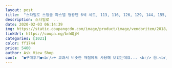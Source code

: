 ```yaml
---
layout: post 
title:  "스타빌로 스윙쿨 파스텔 형광펜 6색 세트, 113, 116, 126, 129, 144, 155, 1세트" 
description: 스타빌로  ..
date: 2020-02-03 06:14:39 
img: https://static.coupangcdn.com/image/product/image/vendoritem/2018/11/20/3786065362/7878f0da-2540-431e-92f1-4940b90c24f3.jpg 
linkUrl: https://coupa.ng/bnWQjH 
categories: [1021] 
color: ff1744 
price: 5400 
author: Ask View Shop 
cont:  "●구매후기●<br/>+ 교과서 비슷한 재질에도 사용해 보았는데요... <br/> 음.<br/> 일단 색 발색도 별로고 끝 고임이 너무 심해요.<br/> 6번째 사진 보시면 저거 손으로 끝에 한번 찍어서 물 고임 줄였는데도 저래요 ㅠㅠ 저 일단 다이소 빈티지 형광펜 쓰게용... <br/><br/>+ 마지막 사진은 교과서인데 어... <br/> 비침이 너무 심해서 뒷면 보면 물고임 있는 부분에 따라 점이 콕콕 찍혀있는 느낌이예요... <br/> 마지막 사진 좀 봐주세요 ㅠㅠㅠ<br/><br/> - 광고 사진으로 봤을 때의 케이스가 안옴.<br/> 그냥 비닐<br/><br/> - 뒷면 비침 심함 (뒷면 사용이 좀 어려울 정도)<br/><br/> - 물고임 심함<br/><br/> - 본품 자체의 디자인이 예쁨<br/><br/> - 크기가 적당함<br/>공부할 때 쓰려고 샀어요! 단점과 장점을 밑에 정리해 봤으니 참고 해 주시고요.<br/> 스타빌로의 색과 디자인을 정!말! 못 포기하시겠으면 사시고 그냥 괜찮은거 구하는 중이시면 다른 형광펜 추천드려요 ㅠㅠ<br/>다른 분들 후기 보니까 플라스틱 갑에 담겨져 온 사람도 있고 비닐봉지에 담겨져 온 사람도 있는데 저는 비닐봉지에 담겨왔어요.<br/> 플라스틱에 담겨올 줄 알긴 했는데 전 어차피 플라스틱 갑은 필요없어서 이 부분은 크게 상관 없는 것 같아요~<br/>다이소에서 산 파스텔 형광펜이 넘 좋았어서 평이 너무 좋길레 불렀어요~ 스윙쿨 색감 예쁘고 뚜껑 열어두어도 잘 안마른건 인정!! 다이소껀 잘 말랐거든요~ 근데 젤 아쉬운건 뒷 비침이 심한것 같아요ㅠㅠ 제가 써본것중 뒷 비침 젤 심함ㅠㅠ 잉크가 넘 촉촉해서 그런건지~ ^^;;;;<br/>다이소제품이 연하긴해도 더 파스텔 느낌이 나는것 같기도~ 개인적인 생각^^<br/>단점 <br/> - 처음 뚜껑 열때 조금 뻑뻑함 (그 뒤로는 괜찮음)<br/>사진참고 뒷비침 첫번째 스윙쿨~ 두번째 다이소<br/>스타빌로 스윙쿨 파스텔이 제가 여태 썼던 형광펜 중에 가장 색깔이 파스텔 톤으로 예쁘고 오래 쓸 수 있는 형광펜이라는 생각이 드는데요! 시중에서 구매하면 한 개당 1500원 정도로 좀 부담이 있는데 쿠팡에선 한 개당 900?원 꼴로 매우 싼데다가 무료 배송이어서 가격 부담이 적어 너무 좋은 것 같아요 ㅎㅎ(제가 여러군데 알아본 결과 쿠팡이 제일 싼 것 같아요!) 게다가 로켓배송이라서 거의 하루만에 온 것 같아요!! 역시 쿠팡은 배송 하나는 제일인 것 같아요 ㅎㅎ<br/>스타빌로 형광펜이 정말 좋은게 다른 형광펜은 볼펜 위에 형광펜을 칠하면 잘 번지는데 얘는 그런게 전혀 없어요!! 그리고 외관이 미끌거리는 재질이 아니라 매트?한 느낌이라서 잡았을 때, 미끄럽지 않고 딱! 안정된 느낌이라서 좋은 것 같아요! 그리고 썼을 때, 색이 일관되게 나오고 비침은 살짝? 있긴 한데 그렇게 신경 쓰일 정돈 아닌 것 같아요! 암튼 색도 예쁘고 디자인도 그냥 얘가 다 합니다 ㅠㅠㅠ 제 인생 형광펜.<br/>.<br/>!! 다 쓰면 또 구매할게요!!<br/>장점 <br/> - 색이 예쁨<br/>저처럼 뒷비침 심한거 싫은사람들은 고려하시길~<br/>" 
---
```

